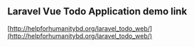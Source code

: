 ## Laravel Vue Todo Application demo link

[http://helpforhumanitybd.org/laravel_todo_web/](http://helpforhumanitybd.org/laravel_todo_web/)
